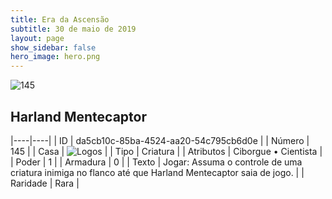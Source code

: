 ```yaml
---
title: Era da Ascensão
subtitle: 30 de maio de 2019
layout: page
show_sidebar: false
hero_image: hero.png
---
```


![145](https://cdn.keyforgegame.com/media/card_front/pt/435_145_XCWRPQ2JFX69_pt.png)

## Harland Mentecaptor

|----|----|
| ID | da5cb10c-85ba-4524-aa20-54c795cb6d0e |
| Número | 145 |
| Casa | ![Logos](https://archonarcana.com/images/thumb/c/ce/Logos.png/22px-Logos.png "Logos") |
| Tipo | Criatura |
| Atributos | Ciborgue • Cientista |
| Poder | 1 |
| Armadura | 0 |
| Texto | Jogar: Assuma o controle de uma criatura inimiga no flanco até que Harland Mentecaptor saia de jogo. |
| Raridade | Rara |

